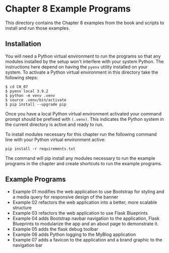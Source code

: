 # Chapter 8 Example Programs

This directory contains the Chapter 8 examples from the book and scripts to install and run those examples.

## Installation

You will need a Python virtual environment to run the programs so that any modules installed by the setup won't interfere with your system Python. The instructions here depend on having the `pyenv` utility installed on your system. To activate a Python virtual environment in this directory take the following steps:

```console
$ cd CH_07
$ pyenv local 3.9.2
$ python -m venv .venv
$ source .venv/bin/activate
$ pip install --upgrade pip
```

Once you have a local Python virtual environment activated your command prompt should be prefixed with `(.venv)`. This indicates the Python system in the current directory is active and ready to run.

To install modules necessary for this chapter run the following command line with your Python virtual environment active:

```console
pip install -r requirements.txt
```

The command will pip install any modules necessary to run the example programs in the chapter and create shortcuts to run the example programs.

## Example Programs

- Example 01 modifies the web application to use Bootstrap for styling and a media query for responsive design of the banner
- Example 02 refactors the web application into a better, more scalable structure
- Example 03 refactors the web application to use Flask Blueprints
- Example 04 adds Bootstrap navbar navigation to the application, Flask Blueprints to modularize the app and an about page to demonstrate it.
- Example 05 adds the flask debug toolbar
- Example 06 adds Python logging to the MyBlog application
- Example 07 adds a favicon to the application and a brand graphic to the navigation bar
